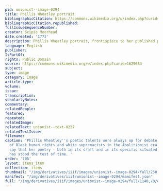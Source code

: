 ```yaml
---
pid: unionist--image-0294
title: Phillis Wheatley portrait
bibliographicCitation: https://commons.wikimedia.org/w/index.php?curid=1629684
bibliographicCitation.republished: 
fullIssueSequenceNumber: 
creator: Scipio Moorhead
date.created: '1773'
description: Phillis Wheatley portrait, frontispiece to her published poems
language: English
publisher: 
IsPartOf: 
rights: Public Domain
source: https://commons.wikimedia.org/w/index.php?curid=1629684
subject: 
type: image
category: Image
article.type: 
volume: 
issue: 
transcription: 
scholarlyNotes: 
commentary: 
relatedPeople: 
featured: 
repeated: 
relatedImage: 
relatedText: unionist--text-0227
relatedTextIssue: 
filename: 
caption: 'Phillis Wheatley''s poetic talents were always up for debate between proponents
  of Black human rights and white supremacists in the Abolitionist era. Suffice to
  say that her poetry - both in its craft and in its specific situated insights -
  has stood the test of time. '
order: '705'
layout: items_item
collection: items
thumbnail: "/img/derivatives/iiif/images/unionist--image-0294/full/250,/0/default.jpg"
manifest: "/img/derivatives/iiif/unionist--image-0294/manifest.json"
full: "/img/derivatives/iiif/images/unionist--image-0294/full/1140,/0/default.jpg"
---
```

